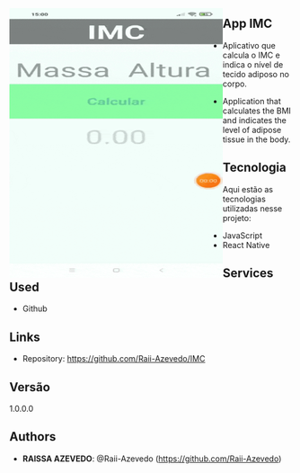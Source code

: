 
<a href="url"><img src="https://github.com/Raii-Azevedo/IMC/blob/master/WhatsApp%20Video%202021-06-18%20at%2015.00.39.gif" align="left" height="480" width="380" ></a>
 
## App IMC
 
 - Aplicativo que calcula o IMC e indica o nível de tecido adiposo no corpo.
 
  - Application that calculates the BMI and indicates the level of adipose tissue in the body.

## Tecnologia
 
Aqui estão as tecnologias utilizadas nesse projeto:
 
- JavaScript
- React Native

 
## Services Used
 
* Github 
 
## Links

  - Repository: https://github.com/Raii-Azevedo/IMC
 
 
## Versão
 
1.0.0.0
 
 
## Authors
 
* **RAISSA AZEVEDO**: @Raii-Azevedo (https://github.com/Raii-Azevedo)
 
 
